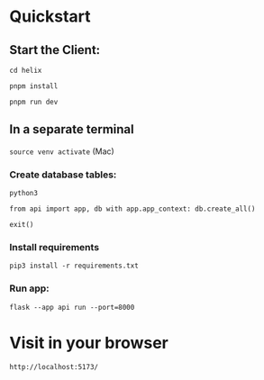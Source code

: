 # Quickstart

## Start the Client:

`cd helix`

`pnpm install`

`pnpm run dev`

## In a separate terminal

`source venv activate` (Mac)

### Create database tables:

`python3`

`from api import app, db
with app.app_context:
    db.create_all()`

`exit()`

### Install requirements

`pip3 install -r requirements.txt`

### Run app:

`flask --app api run --port=8000`

# Visit in your browser

`http://localhost:5173/`
